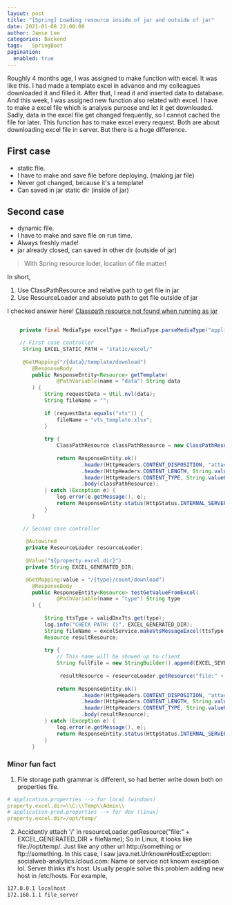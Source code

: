 ```yaml
---
layout: post 
title: "[Spring] Loading resource inside of jar and outside of jar"
date: 2021-01-08 22:00:00
author: Jamie Lee
categories: Backend
tags:	SpringBoot
pagination: 
  enabled: true
---
```


Roughly 4 months age, I was assigned to make function with excel. It was like this. I had made a template excel in advance and my colleagues downloaded it and filled it. After that, I read it and inserted data to database. 
And this week, I was assigned new function also related with excel. I have to make a excel file which is analysis purpose and let it get downloaded. Sadly, data in the excel file get changed frequently, so I cannot cached the file for later. 
This function has to make excel every request. Both are about downloading excel file in server. But there is a huge difference. 

## First case 
- static file.
- I have to make and save file before deploying. (making jar file)
- Never got changed, because it's a template! 
- Can saved in jar static dir (inside of jar)

## Second case 
- dynamic file. 
- I have to make and save file on run time. 
- Always freshly made!
- jar already closed, can saved in other dir (outside of jar)

> With Spring resource loder, location of file matter! 

In short, 
1. Use ClassPathResource and relative path to get file in jar
2. Use ResourceLoader and absolute path to get file outside of jar

I checked answer here! [Classpath resource not found when running as jar](https://stackoverflow.com/questions/25869428/classpath-resource-not-found-when-running-as-jar)

```java
    
    private final MediaType excelType = MediaType.parseMediaType("application/vnd.ms-excel");

    // First case controller 
     String EXCEL_STATIC_PATH = "static/excel/"
    
     @GetMapping("/{data}/template/download")
        @ResponseBody
        public ResponseEntity<Resource> getTemplate(
                @PathVariable(name = "data") String data
        ) {
            String requestData = Util.nvl(data);
            String fileName = "";
    
            if (requestData.equals("vts")) {
                fileName = "vts_template.xlsx"; 
            }
    
            try {
                ClassPathResource classPathResource = new ClassPathResource(EXCEL_STATIC_PATH + fileName);
    
                return ResponseEntity.ok()
                        .header(HttpHeaders.CONTENT_DISPOSITION, "attachment;filename=" + classPathResource.getFilename())
                        .header(HttpHeaders.CONTENT_LENGTH, String.valueOf(classPathResource.contentLength()))
                        .header(HttpHeaders.CONTENT_TYPE, String.valueOf(excelType))
                        .body(classPathResource);
            } catch (Exception e) {
                log.error(e.getMessage(), e);
                return ResponseEntity.status(HttpStatus.INTERNAL_SERVER_ERROR).build();
            }
        }

     // Second case controller 
      
      @Autowired
      private ResourceLoader resourceLoader;
      
      @Value("${property.excel.dir}")
      private String EXCEL_GENERATED_DIR; 

      @GetMapping(value = "/{type}/count/download")
        @ResponseBody
        public ResponseEntity<Resource> testGetValueFromExcel(
                @PathVariable(name = "type") String type
        ) {
    
            String ttsType = validDnxTts.get(type);
            log.info("CHECK PATH: {}", EXCEL_GENERATED_DIR);
            String fileName = excelService.makeVtsMessageExcel(ttsType, type, EXCEL_GENERATED_DIR);
            Resource resultResource;
    
            try {
                // This name will be showed up to client
                String fullFile = new StringBuilder().append(EXCEL_SEVER_HOST).append("_").append(fileName).toString();
    
                 resultResource = resourceLoader.getResource("file:" + EXCEL_GENERATED_DIR + fileName);
    
                return ResponseEntity.ok()
                        .header(HttpHeaders.CONTENT_DISPOSITION, "attachment;filename=" + fullFile)
                        .header(HttpHeaders.CONTENT_LENGTH, String.valueOf(resultResource.contentLength()))
                        .header(HttpHeaders.CONTENT_TYPE, String.valueOf(excelType))
                        .body(resultResource);
            } catch (Exception e) {
                log.error(e.getMessage(), e);
                return ResponseEntity.status(HttpStatus.INTERNAL_SERVER_ERROR).build();
            }
        }
```

### Minor fun fact 
1. File storage path grammar is different, so had better write down both on properties file. 
```yaml
# application.properties --> for local (windows) 
property.excel.dir=\\C:\\Temp\\Admin\\
# application-prod.properties --> for dev (linux)
property.excel.dir=/opt/temp/
```
2. Accidently attach '/' in  resourceLoader.getResource("file:" + EXCEL_GENERATED_DIR + fileName);
So in Linux, it looks like file://opt/temp/. Just like any other url http://something or ftp://something. 
In this case, I saw java.net.UnknownHostException: socialweb-analytics.lcloud.com: Name or service not known exception lol. 
Server thinks it's host. Usually people solve this problem adding new host in /etc/hosts. For example,

```bash
127.0.0.1 localhost
172.168.1.1 file_server 
```


